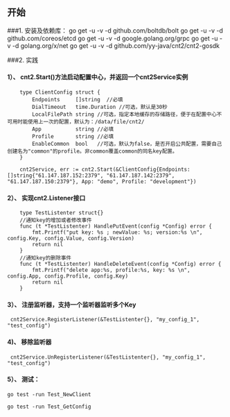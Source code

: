 ## 开始
###1. 安装及依赖库：
go get -u -v -d github.com/boltdb/bolt
go get -u -v -d github.com/coreos/etcd
go get -u -v -d google.golang.org/grpc
go get -u -v -d golang.org/x/net
go get -u -v -d github.com/yy-java/cnt2/cnt2-gosdk

###2. 实践
   
   #### 1）、 cnt2.Start()方法启动配置中心，并返回一个cnt2Service实例
```
    type ClientConfig struct {
        Endpoints     []string  //必填
        DialTimeout   time.Duration //可选，默认是30秒
        LocalFilePath string //可选，指定本地缓存的存储路径，便于在配置中心不可用时能使用上一次的配置，默认为：/data/file/cnt2/
        App           string //必填
        Profile       string //必填
        EnableCommon  bool   //可选，默认为false，是否开启公共配置，需要自己创建名为"common"的profile。非common覆盖common的同名key配置。
    }

    cnt2Service, err := cnt2.Start(&ClientConfig{Endpoints: []string{"61.147.187.152:2379", "61.147.187.142:2379", "61.147.187.150:2379"}, App: "demo", Profile: "development"})
```

#### 2）、 实现cnt2.Listener接口
```    
    type TestListenter struct{}
    //通知key的增加或者修改事件
    func (t *TestListenter) HandlePutEvent(config *Config) error {
        fmt.Printf("put key: %s ; newValue: %s; version:%s \n", config.Key, config.Value, config.Version)
        return nil
    }
    //通知key的删除事件
    func (t *TestListenter) HandleDeleteEvent(config *Config) error {
        fmt.Printf("delete app:%s, profile:%s, key: %s \n", config.App, config.Profile, config.Key)
        return nil
    }
```
#### 3）、 注册监听器，支持一个监听器监听多个Key
     cnt2Service.RegisterListener(&TestListenter{}, "my_config_1", "test_config")

#### 4)、  移除监听器
     cnt2Service.UnRegisterListener(&TestListenter{}, "my_config_1", "test_config")

#### 5）、 测试：
	
	go test -run Test_NewClient
	
	go test -run Test_GetConfig
    	